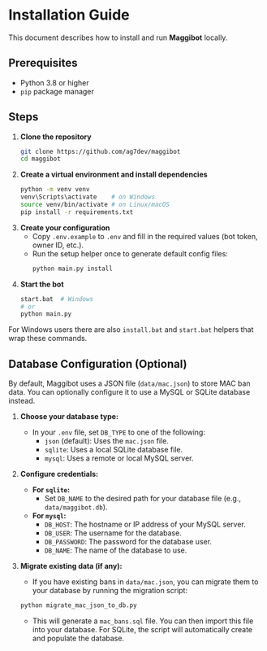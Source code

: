 # Installation Guide

This document describes how to install and run **Maggibot** locally.

## Prerequisites

- Python 3.8 or higher
- `pip` package manager

## Steps

1. **Clone the repository**
   ```bash
   git clone https://github.com/ag7dev/maggibot
   cd maggibot
   ```
2. **Create a virtual environment and install dependencies**
   ```bash
   python -m venv venv
   venv\Scripts\activate    # on Windows
   source venv/bin/activate # on Linux/macOS
   pip install -r requirements.txt
   ```
3. **Create your configuration**
   - Copy `.env.example` to `.env` and fill in the required values (bot token, owner ID, etc.).
   - Run the setup helper once to generate default config files:
     ```bash
     python main.py install
     ```
4. **Start the bot**
   ```bash
   start.bat  # Windows
   # or
   python main.py
   ```

For Windows users there are also `install.bat` and `start.bat` helpers that wrap these commands.

## Database Configuration (Optional)

By default, Maggibot uses a JSON file (`data/mac.json`) to store MAC ban data. You can optionally configure it to use a MySQL or SQLite database instead.

1.  **Choose your database type:**
    *   In your `.env` file, set `DB_TYPE` to one of the following:
        *   `json` (default): Uses the `mac.json` file.
        *   `sqlite`: Uses a local SQLite database file.
        *   `mysql`: Uses a remote or local MySQL server.

2.  **Configure credentials:**
    *   **For `sqlite`:**
        *   Set `DB_NAME` to the desired path for your database file (e.g., `data/maggibot.db`).
    *   **For `mysql`:**
        *   `DB_HOST`: The hostname or IP address of your MySQL server.
        *   `DB_USER`: The username for the database.
        *   `DB_PASSWORD`: The password for the database user.
        *   `DB_NAME`: The name of the database to use.

3.  **Migrate existing data (if any):**
    *   If you have existing bans in `data/mac.json`, you can migrate them to your database by running the migration script:
      ```bash
      python migrate_mac_json_to_db.py
      ```
    *   This will generate a `mac_bans.sql` file. You can then import this file into your database. For SQLite, the script will automatically create and populate the database.
